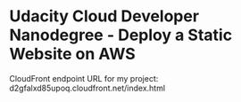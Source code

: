 # Udacity Cloud Developer Nanodegree - Deploy a Static Website on AWS

CloudFront endpoint URL for my project: d2gfalxd85upoq.cloudfront.net/index.html



